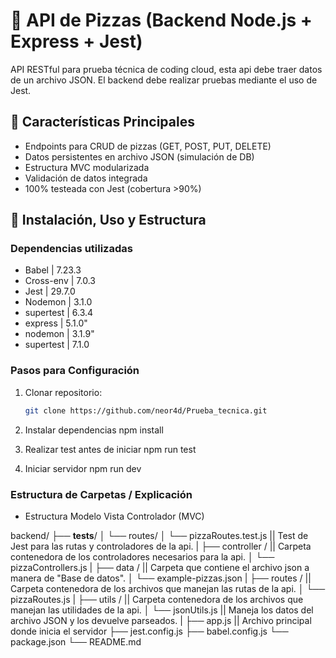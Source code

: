# 🍕 API de Pizzas (Backend Node.js + Express + Jest)

API RESTful para prueba técnica de coding cloud, esta api debe traer datos de un archivo
JSON. El backend debe realizar pruebas mediante el uso de Jest.

## 📌 Características Principales

- Endpoints para CRUD de pizzas (GET, POST, PUT, DELETE)
- Datos persistentes en archivo JSON (simulación de DB)
- Estructura MVC modularizada
- Validación de datos integrada
- 100% testeada con Jest (cobertura >90%)

## 🚀 Instalación, Uso y Estructura

### Dependencias utilizadas
- Babel     |    7.23.3
- Cross-env |    7.0.3
- Jest      |    29.7.0
- Nodemon   |    3.1.0
- supertest |    6.3.4
- express   |    5.1.0"
- nodemon   |    3.1.9"
- supertest |    7.1.0

### Pasos para Configuración

1. Clonar repositorio:
   ```bash
   git clone https://github.com/neor4d/Prueba_tecnica.git

2. Instalar dependencias
    npm install

3. Realizar test antes de iniciar
    npm run test

4. Iniciar servidor
    npm run dev


### Estructura de Carpetas / Explicación

- Estructura Modelo Vista Controlador (MVC)

backend/
├── __tests__/
│   └── routes/
│       └── pizzaRoutes.test.js     ||  Test de Jest para las rutas y controladores de la api.
|
├── controller /                    ||  Carpeta contenedora de los controladores necesarios para la api.
│   └── pizzaControllers.js
|
├── data /                          ||  Carpeta que contiene el archivo json a manera de "Base de datos".
│   └── example-pizzas.json
|
├── routes /                        ||  Carpeta contenedora de los archivos que manejan las rutas de la api.
│   └── pizzaRoutes.js
|
├── utils /                         ||  Carpeta contenedora de los archivos que manejan las utilidades de la api.
│   └── jsonUtils.js                    || Maneja los datos del archivo JSON y los devuelve parseados.
|
├── app.js                          ||  Archivo principal donde inicia el servidor
├── jest.config.js
├── babel.config.js
└── package.json
└── README.md